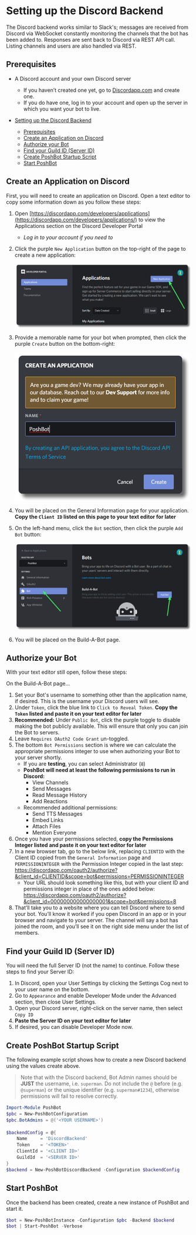 # Setting up the Discord Backend

The Discord backend works similar to Slack's; messages are received from Discord via WebSocket constantly monitoring the channels that the bot has been added to. Responses are sent back to Discord via REST API call. Listing channels and users are also handled via REST.

## Prerequisites

* A Discord account and your own Discord server
    * If you haven’t created one yet, go to [Discordapp.com](https://discordapp.com/) and create one.
    * If you do have one, log in to your account and open up the server in which you want your bot to live.

* [Setting up the Discord Backend](#setting-up-the-discord-backend)
    * [Prerequisites](#prerequisites)
    * [Create an Application on Discord](#create-an-application-on-discord)
    * [Authorize your Bot](#authorize-your-bot)
    * [Find your Guild ID (Server ID)](#find-your-guild-id-server-id)
    * [Create PoshBot Startup Script](#create-poshbot-startup-script)
    * [Start PoshBot](#start-poshbot)

## Create an Application on Discord

First, you will need to create an application on Discord. Open a text editor to copy some information down as you follow these steps:

1. Open [https://discordapp.com/developers/applications](https://discordapp.com/developers/applications/) to view the Applications section on the Discord Developer Portal
    * *Log in to your account if you need to*
2. Click the purple `New Application` button on the top-right of the page to create a new application:

   ![New Application Button](./discord-new-application.png)
3. Provide a memorable name for your bot when prompted, then click the purple `Create` button on the bottom-right:

   ![Add the Bot's Name](./discord-add-bot-name.png)
4. You will be placed on the General Information page for your application. **Copy the `Client ID` listed on this page to your text editor for later**
5. On the left-hand menu, click the `Bot` section, then click the purple `Add Bot` button:

   ![Add Bot](./discord-add-bot.png)
6. You will be placed on the Build-A-Bot page.

## Authorize your Bot

With your text editor still open, follow these steps:

On the Build-A-Bot page...

1. Set your Bot's username to something other than the application name, if desired. This is the username your Discord users will see.
2. Under `Token`, click the blue link to `Click to Reveal Token`. **Copy the `Token` listed and paste it on your text editor for later**
3. **Recommended:** Under `Public Bot`, click the purple toggle to disable making the bot publicly available. This will ensure that only you can join the Bot to servers.
4. Leave `Requires OAuth2 Code Grant` un-toggled.
5. The bottom `Bot Permissions` section is where we can calculate the appropriate permissions integer to use when authorizing your Bot to your server shortly.
    * If you are **testing**, you can select Administrator (`8`)
    * **PoshBot will need at least the following permissions to run in Discord:**
        * View Channels
        * Send Messages
        * Read Message History
        * Add Reactions
    * Recommended additional permissions:
        * Send TTS Messages
        * Embed Links
        * Attach Files
        * Mention Everyone
6. Once you have your permissions selected, **copy the Permissions Integer listed and paste it on your text editor for later**
7. In a new browser tab, go to the below link, replacing `CLIENTID` with the Client ID copied from the `General Information` page and `PERMISSIONINTEGER` with the Permission Integer copied in the last step:
    <https://discordapp.com/oauth2/authorize?&client_id=CLIENTID&scope=bot&permissions=PERMISSIONINTEGER>
    * Your URL should look something like this, but with your client ID and permissions integer in place of the ones added below:
    <https://discordapp.com/oauth2/authorize?&client_id=000000000000000001&scope=bot&permissions=8>
8. That’ll take you to a website where you can tell Discord where to send your bot. You’ll know it worked if you open Discord in an app or in your browser and navigate to your server. The channel will say a bot has joined the room, and you’ll see it on the right side menu under the list of members.

## Find your Guild ID (Server ID)

You will need the full Server ID (not the name) to continue. Follow these steps to find your Server ID:

1. In Discord, open your User Settings by clicking the Settings Cog next to your user name on the bottom.
2. Go to `Appearance` and enable Developer Mode under the Advanced section, then close User Settings.
3. Open your Discord server, right-click on the server name, then select `Copy ID`
4. **Paste the Server ID on your text editor for later**
5. If desired, you can disable Developer Mode now.

## Create PoshBot Startup Script

The following example script shows how to create a new Discord backend using the values create above.

> Note that with the Discord backend, Bot Admin names should be **JUST** the username, i.e. `superman`. Do not include the `@` before (e.g. `@superman`) or the unique identifier (e.g. `superman#1234`), otherwise permissions will fail to resolve correctly.

```powershell
Import-Module PoshBot
$pbc = New-PoshBotConfiguration
$pbc.BotAdmins = @('<YOUR USERNAME>')

$backendConfig = @{
    Name     = 'DiscordBackend'
    Token    = '<TOKEN>'
    ClientId = '<CLIENT ID>'
    GuildId  = '<SERVER ID>'
}
$backend = New-PoshBotDiscordBackend -Configuration $backendConfig
```

## Start PoshBot

Once the backend has been created, create a new instance of PoshBot and start it.

```powershell
$bot = New-PoshBotInstance -Configuration $pbc -Backend $backend
$bot | Start-PoshBot -Verbose
```
